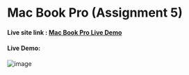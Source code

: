 # Mac Book Pro (Assignment 5)

#### Live site link : [Mac Book Pro Live Demo](https://mac-book-pro-ph.vercel.app/)

#### Live Demo:
![image](https://i.ibb.co/QJj1M9N/image.png)
